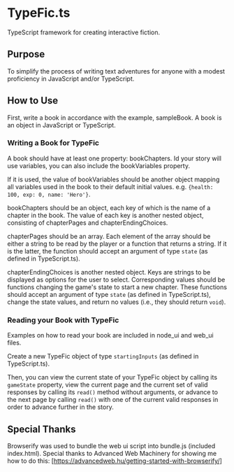 # TypeFic.ts
TypeScript framework for creating interactive fiction.

## Purpose

To simplify the process of writing text adventures for anyone with a modest proficiency in JavaScript and/or TypeScript.

## How to Use

First, write a book in accordance with the example, sampleBook. A book is an object in JavaScript or TypeScript.  

### Writing a Book for TypeFic

A book should have at least one property: bookChapters. Id your story will use variables, you can also include the bookVariables property.  

If it is used, the value of bookVariables should be another object mapping all variables used in the book to their default initial values. e.g. `{health: 100, exp: 0, name: 'Hero'}`.

bookChapters should be an object, each key of which is the name of a chapter in the book. The value of each key is another nested object, consisting of chapterPages and chapterEndingChoices.  

chapterPages should be an array. Each element of the array should be either a string to be read by the player or a function that returns a string. If it is the latter, the function should accept an argument of type `state` (as defined in TypeScript.ts).  

chapterEndingChoices is another nested object. Keys are strings to be displayed as options for the user to select. Corresponding values should be functions changing the game's state to start a new chapter. These functions should accept an argument of type `state` (as defined in TypeScript.ts), change the state values, and return no values (i.e., they should return `void`).


### Reading your Book with TypeFic  

Examples on how to read your book are included in node_ui and web_ui files.  

Create a new TypeFic object of type `startingInputs` (as defined in TypeScript.ts).  

Then, you can view the current state of your TypeFic object by calling its `gameState` property, view the current page and the current set of valid responses by calling its `read()` method without arguments, or advance to the next page by calling `read()` with one of the current valid responses in order to advance further in the story.

## Special Thanks  

Browserify was used to bundle the web ui script into bundle.js (included index.html). Special thanks to Advanced Web Machinery for showing me how to do this: [https://advancedweb.hu/getting-started-with-browserify/]
